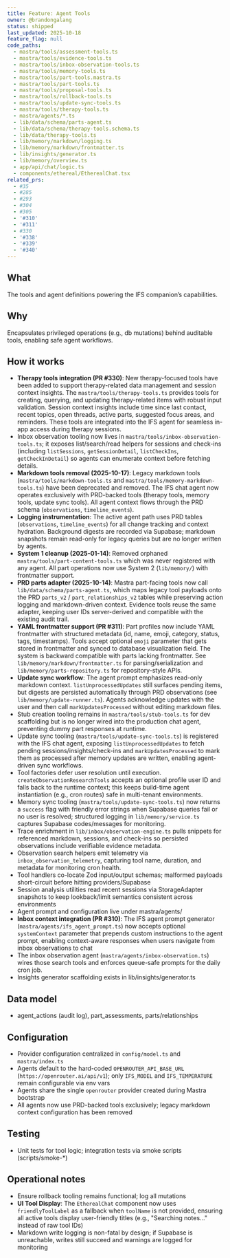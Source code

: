 ```yaml
---
title: Feature: Agent Tools
owner: @brandongalang
status: shipped
last_updated: 2025-10-18
feature_flag: null
code_paths:
  - mastra/tools/assessment-tools.ts
  - mastra/tools/evidence-tools.ts
  - mastra/tools/inbox-observation-tools.ts
  - mastra/tools/memory-tools.ts
  - mastra/tools/part-tools.mastra.ts
  - mastra/tools/part-tools.ts
  - mastra/tools/proposal-tools.ts
  - mastra/tools/rollback-tools.ts
  - mastra/tools/update-sync-tools.ts
  - mastra/tools/therapy-tools.ts
  - mastra/agents/*.ts
  - lib/data/schema/parts-agent.ts
  - lib/data/schema/therapy-tools.schema.ts
  - lib/data/therapy-tools.ts
  - lib/memory/markdown/logging.ts
  - lib/memory/markdown/frontmatter.ts
  - lib/insights/generator.ts
  - lib/memory/overview.ts
  - app/api/chat/logic.ts
  - components/ethereal/EtherealChat.tsx
related_prs:
  - #35
  - #285
  - #293
  - #304
  - #305
  - '#310'
  - '#311'
  - #330
  - '#338'
  - '#339'
  - '#340'
---
```


## What
The tools and agent definitions powering the IFS companion’s capabilities.

## Why
Encapsulates privileged operations (e.g., db mutations) behind auditable tools, enabling safe agent workflows.

## How it works
- **Therapy tools integration (PR #330)**: New therapy-focused tools have been added to support therapy-related data management and session context insights. The `mastra/tools/therapy-tools.ts` provides tools for creating, querying, and updating therapy-related items with robust input validation. Session context insights include time since last contact, recent topics, open threads, active parts, suggested focus areas, and reminders. These tools are integrated into the IFS agent for seamless in-app access during therapy sessions.
- Inbox observation tooling now lives in `mastra/tools/inbox-observation-tools.ts`; it exposes list/search/read helpers for sessions and check-ins (including `listSessions`, `getSessionDetail`, `listCheckIns`, `getCheckInDetail`) so agents can enumerate context before fetching details.
- **Markdown tools removal (2025-10-17)**: Legacy markdown tools (`mastra/tools/markdown-tools.ts` and `mastra/tools/memory-markdown-tools.ts`) have been deprecated and removed. The IFS chat agent now operates exclusively with PRD-backed tools (therapy tools, memory tools, update sync tools). All agent context flows through the PRD schema (`observations`, `timeline_events`).
- **Logging instrumentation**: The active agent path uses PRD tables (`observations`, `timeline_events`) for all change tracking and context hydration. Background digests are recorded via Supabase; markdown snapshots remain read-only for legacy queries but are no longer written by agents.
- **System 1 cleanup (2025-01-14)**: Removed orphaned `mastra/tools/part-content-tools.ts` which was never registered with any agent. All part operations now use System 2 (`lib/memory/`) with frontmatter support.
- **PRD parts adapter (2025-10-14)**: Mastra part-facing tools now call `lib/data/schema/parts-agent.ts`, which maps legacy tool payloads onto the PRD `parts_v2` / `part_relationships_v2` tables while preserving action logging and markdown-driven context. Evidence tools reuse the same adapter, keeping user IDs server-derived and compatible with the existing audit trail.
- **YAML frontmatter support (PR #311)**: Part profiles now include YAML frontmatter with structured metadata (id, name, emoji, category, status, tags, timestamps). Tools accept optional `emoji` parameter that gets stored in frontmatter and synced to database visualization field. The system is backward compatible with parts lacking frontmatter. See `lib/memory/markdown/frontmatter.ts` for parsing/serialization and `lib/memory/parts-repository.ts` for repository-style APIs.
- **Update sync workflow**: The agent prompt emphasizes read-only markdown context. `listUnprocessedUpdates` still surfaces pending items, but digests are persisted automatically through PRD observations (see `lib/memory/update-runner.ts`). Agents acknowledge updates with the user and then call `markUpdatesProcessed` without editing markdown files.
- Stub creation tooling remains in `mastra/tools/stub-tools.ts` for dev scaffolding but is no longer wired into the production chat agent, preventing dummy part responses at runtime.
- Update sync tooling (`mastra/tools/update-sync-tools.ts`) is registered with the IFS chat agent, exposing `listUnprocessedUpdates` to fetch pending sessions/insights/check-ins and `markUpdatesProcessed` to mark them as processed after memory updates are written, enabling agent-driven sync workflows.
- Tool factories defer user resolution until execution. `createObservationResearchTools` accepts an optional profile user ID and falls back to the runtime context; this keeps build-time agent instantiation (e.g., cron routes) safe in multi-tenant environments.
- Memory sync tooling (`mastra/tools/update-sync-tools.ts`) now returns a `success` flag with friendly error strings when Supabase queries fail or no user is resolved; structured logging in `lib/memory/service.ts` captures Supabase codes/messages for monitoring.
- Trace enrichment in `lib/inbox/observation-engine.ts` pulls snippets for referenced markdown, sessions, and check-ins so persisted observations include verifiable evidence metadata.
- Observation search helpers emit telemetry via `inbox_observation_telemetry`, capturing tool name, duration, and metadata for monitoring cron health.
- Tool handlers co-locate Zod input/output schemas; malformed payloads short-circuit before hitting providers/Supabase
- Session analysis utilities read recent sessions via StorageAdapter snapshots to keep lookback/limit semantics consistent across environments
- Agent prompt and configuration live under mastra/agents/
- **Inbox context integration (PR #310)**: The IFS agent prompt generator (`mastra/agents/ifs_agent_prompt.ts`) now accepts optional `systemContext` parameter that prepends custom instructions to the agent prompt, enabling context-aware responses when users navigate from inbox observations to chat
- The inbox observation agent (`mastra/agents/inbox-observation.ts`) wires those search tools and enforces queue-safe prompts for the daily cron job.
- Insights generator scaffolding exists in lib/insights/generator.ts

## Data model
- agent_actions (audit log), part_assessments, parts/relationships

## Configuration
- Provider configuration centralized in `config/model.ts` and `mastra/index.ts`
- Agents default to the hard-coded `OPENROUTER_API_BASE_URL` (`https://openrouter.ai/api/v1`); only `IFS_MODEL` and `IFS_TEMPERATURE` remain configurable via env vars
- Agents share the single `openrouter` provider created during Mastra bootstrap
- All agents now use PRD-backed tools exclusively; legacy markdown context configuration has been removed

## Testing
- Unit tests for tool logic; integration tests via smoke scripts (scripts/smoke-*)

## Operational notes
- Ensure rollback tooling remains functional; log all mutations
- **UI Tool Display**: The `EtherealChat` component now uses `friendlyToolLabel` as a fallback when `toolName` is not provided, ensuring all active tools display user-friendly titles (e.g., "Searching notes…" instead of raw tool IDs)
- Markdown write logging is non-fatal by design; if Supabase is unreachable, writes still succeed and warnings are logged for monitoring
